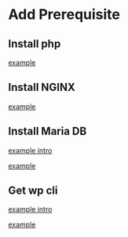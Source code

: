 # Add Prerequisite

<!-- panels:start -->

<!-- div:title-panel -->
## Install php
[example](addPHP/code.md ':include :type=md')

<!-- div:title-panel -->
## Install NGINX
[example](addNGINX/code.md ':include :type=md')

<!-- div:title-panel -->
## Install Maria DB
<!-- div:left-panel -->
[example intro](addLocalDB/intro.md ':include :type=md')
<!-- div:right-panel -->
[example](addLocalDB/code.md ':include :type=md')

<!-- div:title-panel -->
## Get wp cli
<!-- div:left-panel -->
[example intro](addWordpressFiles/intro.md ':include :type=md')
<!-- div:right-panel -->
[example](addWordpressFiles/code.md ':include :type=md')


<!-- panels:end -->

